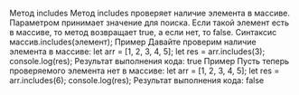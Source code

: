 Метод includes
Метод includes проверяет наличие элемента в массиве. Параметром принимает значение для поиска. Если такой элемент есть в массиве, то метод возвращает true, а если нет, то false. 
Синтаксис
массив.includes(элемент); 
Пример 
Давайте проверим наличие элемента в массиве: 
let arr = [1, 2, 3, 4, 5]; 
let res = arr.includes(3); 
console.log(res); 
Результат выполнения кода: 
true 
Пример 
Пусть теперь проверяемого элемента нет в массиве: 
let arr = [1, 2, 3, 4, 5];
let res = arr.includes(6); 
console.log(res); 
Результат выполнения кода: 
false

